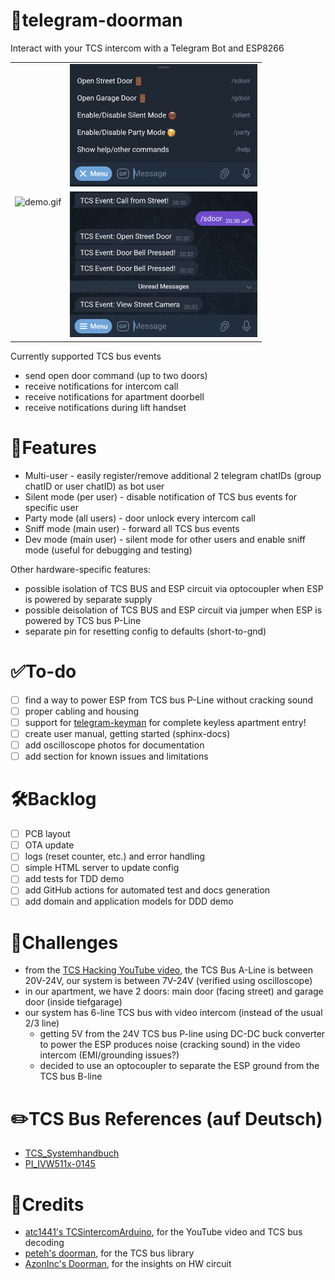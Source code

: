 # 🚪telegram-doorman
Interact with your TCS intercom with a Telegram Bot and ESP8266

<table>
 <tr>
  <td rowspan="2"><img src="/docs/demo.gif" alt="demo.gif" width="300"/></td>
  <td><img src="/docs/menu.png" alt="menu.png" width="300"/></td>
 </tr>
 <tr>
  <td><img src="/docs/notifications.png" alt="notifications.png" width="300"/></td>
 </tr>

</table>



Currently supported TCS bus events 
- send open door command (up to two doors)
- receive notifications for intercom call
- receive notifications for apartment doorbell
- receive notifications during lift handset


# 📱Features
- Multi-user - easily register/remove additional 2 telegram chatIDs (group chatID or user chatID) as bot user
- Silent mode (per user) - disable notification of TCS bus events for specific user
- Party mode (all users) - door unlock every intercom call
- Sniff mode (main user) - forward all TCS bus events 
- Dev mode (main user) - silent mode for other users and enable sniff mode (useful for debugging and testing)

Other hardware-specific features:
- possible isolation of TCS BUS and ESP circuit via optocoupler when ESP is powered by separate supply 
- possible deisolation of TCS BUS and ESP circuit via jumper when ESP is powered by TCS bus P-Line
- separate pin for resetting config to defaults (short-to-gnd)

# ✅To-do 
- [ ] find a way to power ESP from TCS bus P-Line  without cracking sound
- [ ] proper cabling and housing
- [ ] support for [telegram-keyman](https://github.com/jctots/telegram-keyman) for complete keyless apartment entry!
- [ ] create user manual, getting started (sphinx-docs)
- [ ] add oscilloscope photos for documentation
- [ ] add section for known issues and limitations

# 🛠️Backlog 
- [ ] PCB layout
- [ ] OTA update
- [ ] logs (reset counter, etc.) and error handling
- [ ] simple HTML server to update config
- [ ] add tests for TDD demo
- [ ] add GitHub actions for automated test and docs generation
- [ ] add domain and application models for DDD demo

# 🗻Challenges
- from the [TCS Hacking YouTube video](https://youtu.be/xFLoauqj9yA?si=zF_Vwu4iNptckhIR), the TCS Bus A-Line is between 20V-24V, our system is between 7V-24V (verified using oscilloscope)
- in our apartment, we have 2 doors: main door (facing street) and garage door (inside tiefgarage)
- our system has 6-line TCS bus with video intercom (instead of the usual 2/3 line)
    - getting 5V from the 24V TCS bus P-line using DC-DC buck converter to power the ESP produces noise (cracking sound) in the video intercom (EMI/grounding issues?)
    - decided to use an optocoupler to separate the ESP ground from the TCS bus B-line

# ✏️TCS Bus References (auf Deutsch)
- [TCS_Systemhandbuch](https://www.tcsag.de/fileadmin/user_upload/TCS_DE/Metanavigation/Downloads/Publikationen/TCS_Systemhandbuch.pdf)
- [PI_IVW511x-0145](https://www.tcsag.de/fileadmin/user_upload/PI_IVW511x-0145.pdf)

# 📜Credits
- [atc1441's TCSintercomArduino](https://github.com/atc1441/TCSintercomArduino), for the YouTube video and TCS bus decoding
- [peteh's doorman](https://github.com/peteh/doorman), for the TCS bus library
- [AzonInc's Doorman](https://github.com/AzonInc/Doorman), for the insights on HW circuit
